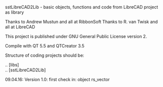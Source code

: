 sstLibreCAD2Lib - basic objects, functions and code from LibreCAD project as library

Thanks to Andrew Mustun and all at RibbonSoft
Thanks to R. van Twisk and all at LibreCAD

This project is published under GNU General Public License version 2.

Compile with QT 5.5 and QTCreator 3.5

Structure of coding projects should be:

.. [libs]  <BR>
.. [sstLibreCAD2Lib]  <BR>

09.04.16: Version 1.0: first check in: object rs_vector  <BR>

